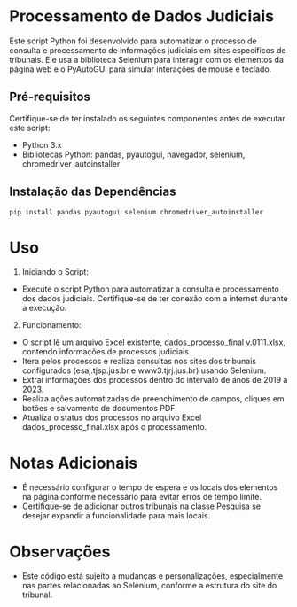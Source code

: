 # Processamento de Dados Judiciais

Este script Python foi desenvolvido para automatizar o processo de consulta e processamento de informações judiciais em sites específicos de tribunais. Ele usa a biblioteca Selenium para interagir com os elementos da página web e o PyAutoGUI para simular interações de mouse e teclado.

## Pré-requisitos

Certifique-se de ter instalado os seguintes componentes antes de executar este script:

- Python 3.x
- Bibliotecas Python: pandas, pyautogui, navegador, selenium, chromedriver_autoinstaller

## Instalação das Dependências

```bash
pip install pandas pyautogui selenium chromedriver_autoinstaller
```

# Uso
1. Iniciando o Script:

- Execute o script Python para automatizar a consulta e processamento dos dados judiciais. Certifique-se de ter conexão com a internet durante a execução.

2. Funcionamento:

- O script lê um arquivo Excel existente, dados_processo_final v.0111.xlsx, contendo informações de processos judiciais.
- Itera pelos processos e realiza consultas nos sites dos tribunais configurados (esaj.tjsp.jus.br e www3.tjrj.jus.br) usando Selenium.
- Extrai informações dos processos dentro do intervalo de anos de 2019 a 2023.
- Realiza ações automatizadas de preenchimento de campos, cliques em botões e salvamento de documentos PDF.
- Atualiza o status dos processos no arquivo Excel dados_processo_final.xlsx após o processamento.

# Notas Adicionais
- É necessário configurar o tempo de espera e os locais dos elementos na página conforme necessário para evitar erros de tempo limite.
- Certifique-se de adicionar outros tribunais na classe Pesquisa se desejar expandir a funcionalidade para mais locais.

# Observações
- Este código está sujeito a mudanças e personalizações, especialmente nas partes relacionadas ao Selenium, conforme a estrutura do site do tribunal.